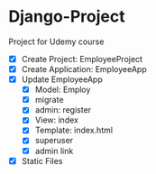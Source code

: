# Django-Project

Project for Udemy course

- [x] Create Project: EmployeeProject
- [x] Create Application: EmployeeApp
- [x] Update EmployeeApp
  - [x] Model: Employ
  - [x] migrate
  - [x] admin: register
  - [x] View: index
  - [x] Template: index.html
  - [x] superuser
  - [x] admin link
- [x] Static Files